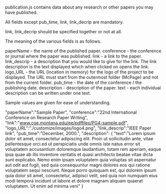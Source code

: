 publication.js contains data about any research or other papers you may have published.

All fields except pub_time, link, link_decrip are mandatory.

link, link_decrip should be specified together or not at all.

The meaning of the various fields is as follows.

paperName - the name of the published paper.
conference - the conference or journal where the paper was published.
link - a link to the paper.
link_descrip - a description that you would like to give for the link. The link description is the text displayed which when clicked on opens the link.
logo_URL - the URL (location in memory) for the logo of the project to be displayed. The URL must start from the outermost folder (McPage) and not from the current folder.
pub_time - the date of the conference / the publishing date.
description - description of the paper.
text - each individual description can be written under one text.

Sample values are given for ease of understanding.

"paperName":"Sample Paper",
"conference":"22nd International Conference on Research Paper Writing",
"link":"www.coe.montana.edu/ee/pdffiles/PG4-sample.pdf",
"logo_URL":"./customize/images/logo4.png",
"link_descrip":"IEEE Paper link",
"pub_time":"December, 2000.",
"description": 
{
	"text":"Lorem ipsum dolor sit amet, consectetur adipiscing elit. Proin ut sollicitudin ante, vitae pellentesque orci.ed ut perspiciatis unde omnis iste natus error sit voluptatem accusantium doloremque laudantium, totam rem aperiam, eaque ipsa quae ab illo inventore veritatis et quasi architecto beatae vitae dicta sunt explicabo. Nemo enim ipsam voluptatem quia voluptas sit aspernatur aut odit aut fugit, sed quia consequuntur magni dolores eos qui ratione voluptatem sequi nesciunt. Neque porro quisquam est, qui dolorem ipsum quia dolor sit amet, consectetur, adipisci velit, sed quia non numquam eius modi tempora incidunt ut labore et dolore magnam aliquam quaerat voluptatem. Ut enim ad minima veni"
}